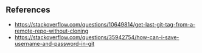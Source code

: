 ## References
* https://stackoverflow.com/questions/10649814/get-last-git-tag-from-a-remote-repo-without-cloning
* https://stackoverflow.com/questions/35942754/how-can-i-save-username-and-password-in-git
